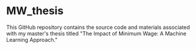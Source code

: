 # MW_thesis
This GitHub repository contains the source code and materials associated with my master's thesis titled "The Impact of Minimum Wage: A Machine Learning Approach."
